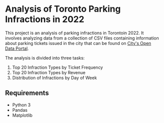# Analysis of Toronto Parking Infractions in 2022

This project is an analysis of parking infractions in Torontoin 2022. It involves analyzing data from a collection of CSV files containing information about parking tickets issued in the city that can be found on [City's Open Data Portal](https://open.toronto.ca/dataset/parking-tickets/). 

The analysis is divided into three tasks:

1. Top 20 Infraction Types by Ticket Frequency
2. Top 20 Infraction Types by Revenue
3. Distribution of Infractions by Day of Week

## Requirements
* Python 3
* Pandas
* Matplotlib

